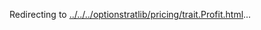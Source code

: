 Redirecting to
[../../../optionstratlib/pricing/trait.Profit.html](../../../optionstratlib/pricing/trait.Profit.html)\...
